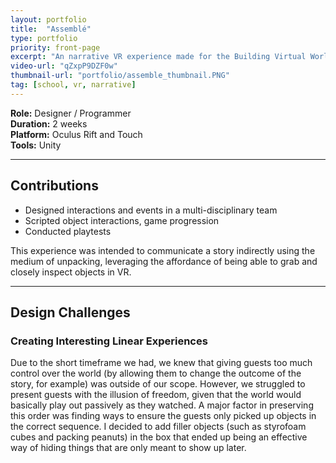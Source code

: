 ```yaml
---
layout: portfolio
title:  "Assemblé"
type: portfolio
priority: front-page
excerpt: "An narrative VR experience made for the Building Virtual Worlds class in 2018."
video-url: "qZxpP9DZF0w"
thumbnail-url: "portfolio/assemble_thumbnail.PNG"
tag: [school, vr, narrative]
---
```


**Role:** Designer / Programmer    
**Duration:** 2 weeks    
**Platform:** Oculus Rift and Touch    
**Tools:** Unity    

<hr />

## Contributions
* Designed interactions and events in a multi-disciplinary team
* Scripted object interactions, game progression
* Conducted playtests

This experience was intended to communicate a story indirectly using the medium of unpacking, leveraging the affordance of being able to grab and closely inspect objects in VR.

<hr />

## Design Challenges

### Creating Interesting Linear Experiences
Due to the short timeframe we had, we knew that giving guests too much control over the world (by allowing them to change the outcome of the story, for example) was outside of our scope. However, we struggled to present guests with the illusion of freedom, given that the world would basically play out passively as they watched. A major factor in preserving this order was finding ways to ensure the guests only picked up objects in the correct sequence. I decided to add filler objects (such as styrofoam cubes and packing peanuts) in the box that ended up being an effective way of hiding things that are only meant to show up later.
